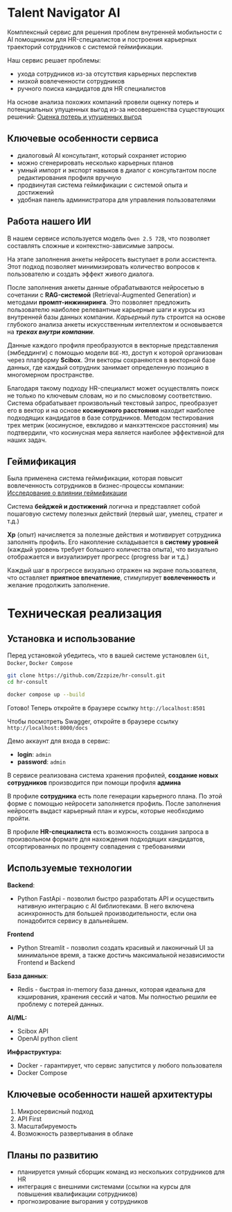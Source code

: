 # Talent Navigator AI

Комплексный сервис для решения проблем внутренней мобильности с AI помощником 
для HR-специалистов и построения карьерных траекторий сотрудников 
с системой геймификации.

Наш сервис решает проблемы:
- ухода сотрудников из-за отсутствия карьерных перспектив
- низкой вовлеченности сотрудников
- ручного поиска кандидатов для HR специалистов

На основе анализа похожих компаний провели оценку потерь и потенциальных упущенных 
выгод из-за несовершенства существующих решений:
[Оценка потерь и упущенных выгод](https://docs.google.com/document/d/1sxweQLKmotW76u76ocd792uvbJNy2RwjI6bIsJSRcZo/edit?tab=t.0)

## Ключевые особенности сервиса
- диалоговый AI консультант, который сохраняет историю
- можно сгенерировать несколько карьерных планов
- умный импорт и экспорт навыков в диалог с консультантом после редактирования профиля вручную
- продвинутая система геймификации с системой опыта и достижений
- удобная панель администратора для управления пользователями

## Работа нашего ИИ

В нашем сервисе используется модель `Qwen 2.5 72B`, 
что позволяет составлять сложные и контекстно-зависимые запросы.

На этапе заполнения анкеты нейросеть выступает в роли ассистента. 
Этот подход позволяет минимизировать количество вопросов к пользователю и создать эффект живого диалога.

После заполнения анкеты данные обрабатываются нейросетью в сочетании с **RAG-системой** (Retrieval-Augmented Generation) и методами **промпт-инжиниринга**. 
Это позволяет предложить пользователю наиболее релевантные карьерные шаги и курсы из внутренней базы данных компании. 
_Карьерный путь_ строится на основе глубокого анализа анкеты искусственным интеллектом и основывается на **_треках внутри компании_**.

Данные каждого профиля преобразуются в векторные представления (эмбеддинги) с помощью модели `BGE-M3`, доступ к которой организован через платформу **Scibox**. 
Эти векторы сохраняются в векторной базе данных, где каждый сотрудник занимает определенную позицию в многомерном пространстве.

Благодаря такому подходу HR-специалист может осуществлять поиск не только по ключевым словам, но и по смысловому соответствию. 
Система обрабатывает произвольный текстовый запрос, преобразует его в вектор и на основе **косинусного расстояния** находит наиболее подходящих кандидатов в базе сотрудников. 
Методом тестирования трех метрик (косинусное, евклидово и манхэттенское расстояния) мы подтвердили, что косинусная мера является наиболее эффективной для наших задач.

## Геймификация

Была применена система геймификации, которая повысит вовлеченность сотрудников в бизнес-процессы компании:
[Исследование о влиянии геймификации](https://docs.google.com/document/d/1pm4Ezoxl7xOj-cRXf11OYftFgm6093SdEur2TsTiFV4/edit?tab=t.0)

Система **бейджей и достижений** логична и представляет собой пошаговую систему полезных
действий (первый шаг, умелец, стратег и т.д.)

**Xp** (опыт) начисляется за полезные действия и мотивирует сотрудника заполнять профиль.
Его накопление складывается в **систему уровней** (каждый уровень требует большего количества опыта), 
что визуально отображается и визуализирует прогресс (progress bar и т.д.)

Каждый шаг в прогрессе визуально отражен на экране пользователя, что оставляет **приятное впечатление**, 
стимулирует **вовлеченность** и желание продолжить заполнение.

# Техническая реализация
## Установка и использование

Перед установкой убедитесь, что в вашей системе установлен `Git`, `Docker`, `Docker Compose`

```bash
git clone https://github.com/Zzzpize/hr-consult.git
cd hr-consult

docker compose up --build
```

Готово! Теперь откройте в браузере ссылку `http://localhost:8501`

Чтобы посмотреть Swagger, откройте в браузере ссылку `http://localhost:8000/docs`

Демо аккаунт для входа в сервис:
- **login**: `admin`
- **password**: `admin`

В сервисе реализована система хранения профилей, **создание новых сотрудников** производится при помощи профиля
**админа**

В профиле **сотрудника** есть поле генерации карьерного плана. По этой форме с помощью нейросети заполняется профиль. 
После заполнения нейросеть выдаст карьерный план и курсы, которые необходимо пройти.

В профиле **HR-специалиста** есть возможность создания запроса в произвольном формате для нахождения подходящих кандидатов,
отсортированных по проценту совпадения с требованиями

## Используемые технологии
**Backend**:
- Python FastApi - позволил быстро разработать API и осуществить нативную интеграцию с AI библиотеками.
В него включена асинхронность для большей производительности, если она понадобится сервису в дальнейшем.

**Frontend**
- Python Streamlit - позволил создать красивый и лаконичный UI за минимальное время, а также достичь
максимальной независимости Frontend и Backend

**База данных**:
-  Redis - быстрая in-memory база данных, которая идеальна для кэширования, хранения сессий и чатов.
Мы полностью решили ее проблему с потерей данных.

**AI/ML:**
- Scibox API
- OpenAI python client

**Инфраструктура:**
- Docker - гарантирует, что сервис запустится у любого пользователя
- Docker Compose

## Ключевые особенности нашей архитектуры
1. Микросервисный подход
2. API First
3. Масштабируемость
4. Возможность развертывания в облаке

## Планы по развитию

- планируется умный сборщик команд из нескольких сотрудников для HR
- интеграция с внешними системами (ссылки на курсы для повышения квалификации сотрудников)
- прогнозирование выгорания у сотрудников
